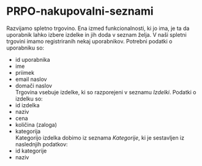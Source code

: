 # PRPO-nakupovalni-seznami

Razvijamo spletno trgovino. Ena izmed funkcionalnosti, ki jo ima, je ta da uporabnik lahko izbere izdelke in jih doda v seznam želja.
V naši spletni trgovini imamo registriranih nekaj uporabnikov. Potrebni podatki o uporabniku so:
- id uporabnika
- ime
- priimek
- email naslov
- domači naslov\
Trgovina vsebuje izdelke, ki so razporejeni v seznamu *Izdelki*. Podatki o izdelku so:
- id izdelka
- naziv
- cena
- količina (zaloga)
- kategorija\
Kategorijo izdelka dobimo iz seznama *Kategorije*, ki je sestavljen iz naslednjih podatkov:
- id kategorije
- naziv
